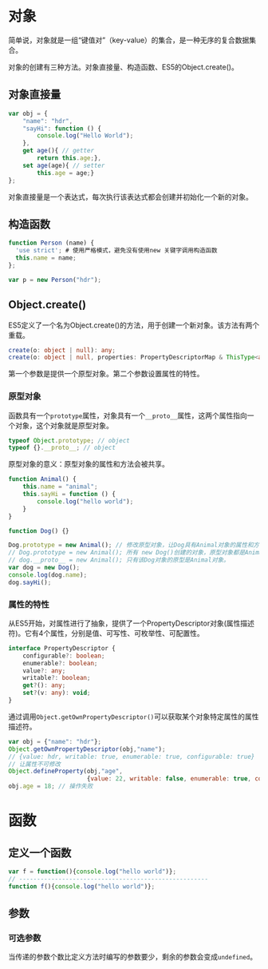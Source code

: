 # 对象

简单说，对象就是一组“键值对”（key-value）的集合，是一种无序的复合数据集合。

对象的创建有三种方法。对象直接量、构造函数、ES5的Object.create()。

## 对象直接量

```javascript
var obj = {
    "name": "hdr",
    "sayHi": function () {
        console.log("Hello World");
    },
    get age(){ // getter
        return this.age;},
    set age(age){ // setter
        this.age = age;}
};
```

对象直接量是一个表达式，每次执行该表达式都会创建并初始化一个新的对象。

## 构造函数

```javascript
function Person (name) {
  'use strict'; # 使用严格模式，避免没有使用new 关键字调用构造函数
  this.name = name;
};

var p = new Person("hdr");
```

## Object.create()

ES5定义了一个名为Object.create()的方法，用于创建一个新对象。该方法有两个重载。

```typescript
create(o: object | null): any;
create(o: object | null, properties: PropertyDescriptorMap & ThisType<any>): any;
```

第一个参数是提供一个原型对象。第二个参数设置属性的特性。

### 原型对象

函数具有一个`prototype`属性，对象具有一个`__proto__`属性，这两个属性指向一个对象，这个对象就是原型对象。

```javascript
typeof Object.prototype; // object
typeof {}.__proto__; // object
```

原型对象的意义：原型对象的属性和方法会被共享。

```javascript
function Animal() {
    this.name = "animal";
    this.sayHi = function () {
        console.log("hello world");
    }
}

function Dog() {}

Dog.prototype = new Animal(); // 修改原型对象，让Dog具有Animal对象的属性和方法
// Dog.prototype = new Animal(); 所有 new Dog()创建的对象，原型对象都是Animal对象。
// dog.__proto__ = new Animal(); 只有该Dog对象的原型是Animal对象。
var dog = new Dog();
console.log(dog.name);
dog.sayHi();
```

### 属性的特性

从ES5开始，对属性进行了抽象，提供了一个PropertyDescriptor对象(属性描述符)。它有4个属性，分别是值、可写性、可枚举性、可配置性。

```typescript
interface PropertyDescriptor {
    configurable?: boolean;
    enumerable?: boolean;
    value?: any;
    writable?: boolean;
    get?(): any;
    set?(v: any): void;
}
```

通过调用`Object.getOwnPropertyDescriptor()`可以获取某个对象特定属性的属性描述符。

```javascript
var obj = {"name": "hdr"};
Object.getOwnPropertyDescriptor(obj,"name");
// {value: hdr, writable: true, enumerable: true, configurable: true}
// 让属性不可修改
Object.defineProperty(obj,"age",
                      {value: 22, writable: false, enumerable: true, configurable: true});
obj.age = 18; // 操作失败
```

# 函数

## 定义一个函数

```javascript
var f = function(){console.log("hello world")};
// -----------------------------------------------------
function f(){console.log("hello world")};
```

## 参数

### 可选参数

当传递的参数个数比定义方法时编写的参数要少，剩余的参数会变成`undefined`。

